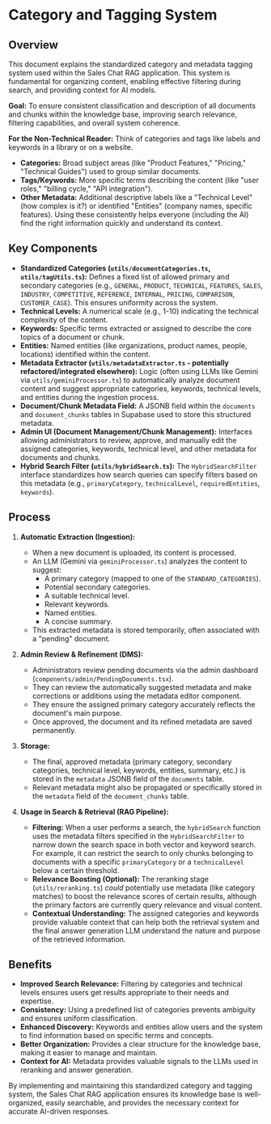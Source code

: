 # Category and Tagging System

## Overview

This document explains the standardized category and metadata tagging system used within the Sales Chat RAG application. This system is fundamental for organizing content, enabling effective filtering during search, and providing context for AI models.

**Goal:** To ensure consistent classification and description of all documents and chunks within the knowledge base, improving search relevance, filtering capabilities, and overall system coherence.

**For the Non-Technical Reader:** Think of categories and tags like labels and keywords in a library or on a website. 
*   **Categories:** Broad subject areas (like "Product Features," "Pricing," "Technical Guides") used to group similar documents.
*   **Tags/Keywords:** More specific terms describing the content (like "user roles," "billing cycle," "API integration").
*   **Other Metadata:** Additional descriptive labels like a "Technical Level" (how complex is it?) or identified "Entities" (company names, specific features).
Using these consistently helps everyone (including the AI) find the right information quickly and understand its context.

## Key Components

*   **Standardized Categories (`utils/documentCategories.ts`, `utils/tagUtils.ts`):** Defines a fixed list of allowed primary and secondary categories (e.g., `GENERAL`, `PRODUCT`, `TECHNICAL`, `FEATURES`, `SALES`, `INDUSTRY`, `COMPETITIVE`, `REFERENCE`, `INTERNAL`, `PRICING`, `COMPARISON`, `CUSTOMER_CASE`). This ensures uniformity across the system.
*   **Technical Levels:** A numerical scale (e.g., 1-10) indicating the technical complexity of the content.
*   **Keywords:** Specific terms extracted or assigned to describe the core topics of a document or chunk.
*   **Entities:** Named entities (like organizations, product names, people, locations) identified within the content.
*   **Metadata Extractor (`utils/metadataExtractor.ts` - potentially refactored/integrated elsewhere):** Logic (often using LLMs like Gemini via `utils/geminiProcessor.ts`) to automatically analyze document content and suggest appropriate categories, keywords, technical levels, and entities during the ingestion process.
*   **Document/Chunk Metadata Field:** A JSONB field within the `documents` and `document_chunks` tables in Supabase used to store this structured metadata.
*   **Admin UI (Document Management/Chunk Management):** Interfaces allowing administrators to review, approve, and manually edit the assigned categories, keywords, technical level, and other metadata for documents and chunks.
*   **Hybrid Search Filter (`utils/hybridSearch.ts`):** The `HybridSearchFilter` interface standardizes how search queries can specify filters based on this metadata (e.g., `primaryCategory`, `technicalLevel`, `requiredEntities`, `keywords`).

## Process

1.  **Automatic Extraction (Ingestion):**
    *   When a new document is uploaded, its content is processed.
    *   An LLM (Gemini via `geminiProcessor.ts`) analyzes the content to suggest:
        *   A primary category (mapped to one of the `STANDARD_CATEGORIES`).
        *   Potential secondary categories.
        *   A suitable technical level.
        *   Relevant keywords.
        *   Named entities.
        *   A concise summary.
    *   This extracted metadata is stored temporarily, often associated with a "pending" document.

2.  **Admin Review & Refinement (DMS):**
    *   Administrators review pending documents via the admin dashboard (`components/admin/PendingDocuments.tsx`).
    *   They can review the automatically suggested metadata and make corrections or additions using the metadata editor component.
    *   They ensure the assigned primary category accurately reflects the document's main purpose.
    *   Once approved, the document and its refined metadata are saved permanently.

3.  **Storage:**
    *   The final, approved metadata (primary category, secondary categories, technical level, keywords, entities, summary, etc.) is stored in the `metadata` JSONB field of the `documents` table.
    *   Relevant metadata might also be propagated or specifically stored in the `metadata` field of the `document_chunks` table.

4.  **Usage in Search & Retrieval (RAG Pipeline):**
    *   **Filtering:** When a user performs a search, the `hybridSearch` function uses the metadata filters specified in the `HybridSearchFilter` to narrow down the search space in both vector and keyword search. For example, it can restrict the search to only chunks belonging to documents with a specific `primaryCategory` or a `technicalLevel` below a certain threshold.
    *   **Relevance Boosting (Optional):** The reranking stage (`utils/reranking.ts`) *could* potentially use metadata (like category matches) to boost the relevance scores of certain results, although the primary factors are currently query relevance and visual content.
    *   **Contextual Understanding:** The assigned categories and keywords provide valuable context that can help both the retrieval system and the final answer generation LLM understand the nature and purpose of the retrieved information.

## Benefits

*   **Improved Search Relevance:** Filtering by categories and technical levels ensures users get results appropriate to their needs and expertise.
*   **Consistency:** Using a predefined list of categories prevents ambiguity and ensures uniform classification.
*   **Enhanced Discovery:** Keywords and entities allow users and the system to find information based on specific terms and concepts.
*   **Better Organization:** Provides a clear structure for the knowledge base, making it easier to manage and maintain.
*   **Context for AI:** Metadata provides valuable signals to the LLMs used in reranking and answer generation.

By implementing and maintaining this standardized category and tagging system, the Sales Chat RAG application ensures its knowledge base is well-organized, easily searchable, and provides the necessary context for accurate AI-driven responses. 